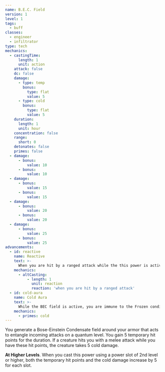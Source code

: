 ```yaml
---
name: B.E.C. Field
version: 1
level: 1
tags:
  - buff
classes:
  - engineer
  - infiltrator
type: tech
mechanics:
  - castingTime:
      length: 1
      unit: action
    attack: false
    dc: false
    damage:
      - type: temp
        bonus:
          type: flat
          value: 5
      - type: cold
        bonus:
          type: flat
          value: 5
    duration:
      length: 1
      unit: hour
    concentration: false
    range:
      short: 0
    detonates: false
    primes: false
  - damage:
      - bonus:
          value: 10
      - bonus:
          value: 10
  - damage:
      - bonus:
          value: 15
      - bonus:
          value: 15
  - damage:
      - bonus:
          value: 20
      - bonus:
          value: 20
  - damage:
      - bonus:
          value: 25
      - bonus:
          value: 25
advancements:
  - id: reactive
    name: Reactive
    text: >-
      When you are hit by a ranged attack while the this power is active, you may use your reaction to deal the cold damage to a creature within <me-distance length="5" /> of you.
    mechanics:
      - altCasting:
          - length: 1
            unit: reaction
            reaction: 'when you are hit by a ranged attack'
  - id: cold-aura
    name: Cold Aura
    text: >-
      While the BEC field is active, you are immune to the Frozen condition. Creatures that take damage from this power are primed (cold).
    mechanics:
      - primes: cold
---
```

You generate a Bose-Einstein Condensate field around your armor that acts to entangle incoming attacks on a quantum level.
You gain 5 temporary hit points for the duration. If a creature hits you with a melee attack while you have these hit
points, the creature takes 5 cold damage.

__At Higher Levels__. When you cast this power using a power slot of 2nd level or higher, both the temporary
hit points and the cold damage increase by 5 for each slot.
